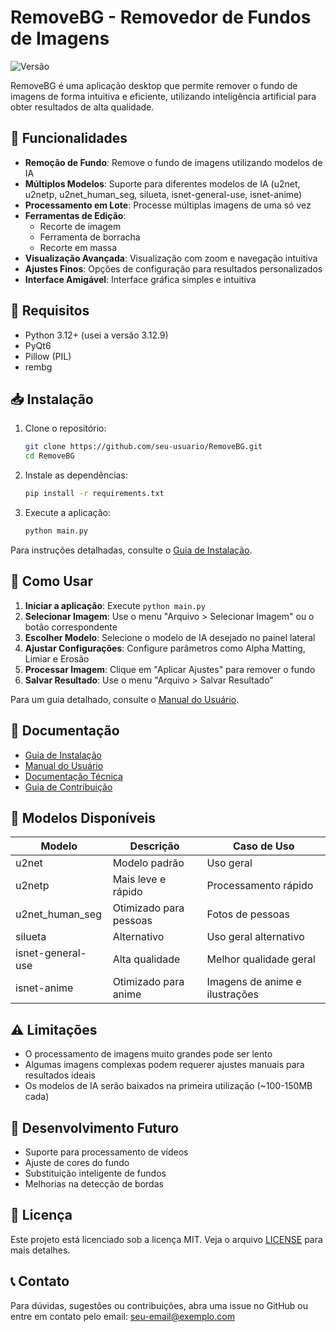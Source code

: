 # RemoveBG - Removedor de Fundos de Imagens

![Versão](https://img.shields.io/badge/Versão-0.9.0-blue)

RemoveBG é uma aplicação desktop que permite remover o fundo de imagens de forma intuitiva e eficiente, utilizando inteligência artificial para obter resultados de alta qualidade.

## 🌟 Funcionalidades

- **Remoção de Fundo**: Remove o fundo de imagens utilizando modelos de IA
- **Múltiplos Modelos**: Suporte para diferentes modelos de IA (u2net, u2netp, u2net_human_seg, silueta, isnet-general-use, isnet-anime)
- **Processamento em Lote**: Processe múltiplas imagens de uma só vez
- **Ferramentas de Edição**:
  - Recorte de imagem
  - Ferramenta de borracha
  - Recorte em massa
- **Visualização Avançada**: Visualização com zoom e navegação intuitiva
- **Ajustes Finos**: Opções de configuração para resultados personalizados
- **Interface Amigável**: Interface gráfica simples e intuitiva

## 🔧 Requisitos

- Python 3.12+ (usei a versão 3.12.9)
- PyQt6
- Pillow (PIL)
- rembg

## 📥 Instalação

1. Clone o repositório:
   ```bash
   git clone https://github.com/seu-usuario/RemoveBG.git
   cd RemoveBG
   ```

2. Instale as dependências:
   ```bash
   pip install -r requirements.txt
   ```

3. Execute a aplicação:
   ```bash
   python main.py
   ```

Para instruções detalhadas, consulte o [Guia de Instalação](docs/instalacao.md).

## 📖 Como Usar

1. **Iniciar a aplicação**: Execute `python main.py`
2. **Selecionar Imagem**: Use o menu "Arquivo > Selecionar Imagem" ou o botão correspondente
3. **Escolher Modelo**: Selecione o modelo de IA desejado no painel lateral
4. **Ajustar Configurações**: Configure parâmetros como Alpha Matting, Limiar e Erosão
5. **Processar Imagem**: Clique em "Aplicar Ajustes" para remover o fundo
6. **Salvar Resultado**: Use o menu "Arquivo > Salvar Resultado"

Para um guia detalhado, consulte o [Manual do Usuário](docs/manual_do_usuario.md).

## 📝 Documentação

- [Guia de Instalação](docs/instalacao.md)
- [Manual do Usuário](docs/manual_do_usuario.md)
- [Documentação Técnica](docs/documentacao_tecnica.md)
- [Guia de Contribuição](docs/contribuicao.md)

## 🔄 Modelos Disponíveis

| Modelo | Descrição | Caso de Uso |
|--------|-----------|-------------|
| u2net | Modelo padrão | Uso geral |
| u2netp | Mais leve e rápido | Processamento rápido |
| u2net_human_seg | Otimizado para pessoas | Fotos de pessoas |
| silueta | Alternativo | Uso geral alternativo |
| isnet-general-use | Alta qualidade | Melhor qualidade geral |
| isnet-anime | Otimizado para anime | Imagens de anime e ilustrações |

## ⚠️ Limitações

- O processamento de imagens muito grandes pode ser lento
- Algumas imagens complexas podem requerer ajustes manuais para resultados ideais
- Os modelos de IA serão baixados na primeira utilização (~100-150MB cada)

## 🔮 Desenvolvimento Futuro

- Suporte para processamento de vídeos
- Ajuste de cores do fundo
- Substituição inteligente de fundos
- Melhorias na detecção de bordas

## 📄 Licença

Este projeto está licenciado sob a licença MIT. Veja o arquivo [LICENSE](LICENSE) para mais detalhes.

## 📞 Contato

Para dúvidas, sugestões ou contribuições, abra uma issue no GitHub ou entre em contato pelo email: seu-email@exemplo.com

